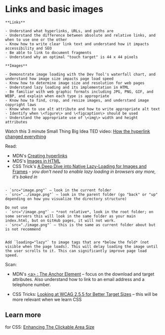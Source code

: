 # Links and basic images

```{admonition} Objectives
**Links**

- Understand what hyperlinks, URLs, and paths are
- Understand the difference between absolute and relative links, and when to use one or the other
- Know how to write clear link text and understand how it impacts accessibility and SEO
- Be able to link to document fragments
- Understand why an optimal "touch target" is 44 x 44 pixels

**Images**

- Demonstrate image loading with the Dev Tool's waterfall chart, and understand how image size impacts page load speed
- Know how to determine image size and resolution for web pages
- Understand lazy loading and its implementation in HTML
- Be familiar with web graphic formats including JPG, PNG, GIF, and WEBP, and explain when each type is appropriate
- Know how to find, crop, and resize images, and understand image copyright laws
- Know when to use alt attribute and how to write appropriate alt text
- Identify when \<figure\> and \<figcaption\> should be used
- Understand the appropriate use of \<img\> width and height attributes
```
Watch this 3 minute Small Thing Big Idea TED video: [How the hyperlink changed everything](https://youtu.be/3Va3oY8pfSI)

Read:

- MDN's [Creating hyperlinks](https://developer.mozilla.org/en-US/docs/Learn/HTML/Introduction_to_HTML/Creating_hyperlinks)
- MDS's [Images in HTML](https://developer.mozilla.org/en-US/docs/Learn/HTML/Multimedia_and_embedding/Images_in_HTML)
- CSS Trick's [A Deep Dive into Native Lazy-Loading for Images and Frames](https://css-tricks.com/a-deep-dive-into-native-lazy-loading-for-images-and-frames/) - *you don't need to enable lazy loading in browsers any more, it's baked in*

```{tip} **Relative paths tl;dr**

- `src="image.png"` – look in the current folder
- `src="../image.png"` – look in the parent folder (go "back" or "up" depending on how you visualize the directory structure)

Do not use
- `src="/image.png"` – *root relative*, look in the root folder; on some servers this will look in the same folder as your main index.html, but on GitHub pages, it will not work.
- `src="./image.png"` – this is the same as current folder about but is not recommend
```

```{tip} **Lazy loading tl;dr**

Add `loading="lazy"` to image tags that are *below the fold* (not visible when the page loads). This will delay loading the image until the user scrolls to it. This can significantly improve page load speed.
```

Scan:

- MDN's [\<a\> : The Anchor Element](https://developer.mozilla.org/en-US/docs/Web/HTML/Element/a) – focus on the download and target attributes. Also understand how to link to an email address and a telephone number.

- CSS Tricks: [Looking at WCAG 2.5.5 for Better Target Sizes](https://css-tricks.com/looking-at-wcag-2-5-5-for-better-target-sizes/) – this will be more relevant when we learn CSS


## Learn more

for CSS: [Enhancing The Clickable Area Size](https://ishadeed.com/article/clickable-area/)
